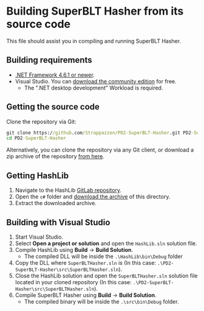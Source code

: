 # Building SuperBLT Hasher from its source code

This file should assist you in compiling and running SuperBLT Hasher.

## Building requirements

* [.NET Framework 4.6.1 or newer](https://dotnet.microsoft.com/download/dotnet-framework).
* Visual Studio. You can [download the community edition](https://visualstudio.microsoft.com/vs/community/) for free.
  * The ".NET desktop development" Workload is required.

## Getting the source code

Clone the repository via Git:

```cmd
git clone https://github.com/Strappazzon/PD2-SuperBLT-Hasher.git PD2-SuperBLT-Hasher
cd PD2-SuperBLT-Hasher
```

Alternatively, you can clone the repository via any Git client, or download a zip archive of the repository [from here](https://github.com/Strappazzon/PD2-SuperBLT-Hasher/archive/master.zip).

## Getting HashLib

1. Navigate to the HashLib [GitLab repository](https://gitlab.com/SuperBLT/HashLib).
2. Open the `c#` folder and [download the archive](https://gitlab.com/SuperBLT/HashLib/-/archive/master/HashLib-master.zip?path=c%23) of this directory.
3. Extract the downloaded archive.

## Building with Visual Studio

1. Start Visual Studio.
2. Select **Open a project or solution** and open the `HashLib.sln` solution file.
3. Compile HashLib using **Build** -> **Build Solution**.
   * The compiled DLL will be inside the `.\HashLib\bin\Debug` folder
4. Copy the DLL where `SuperBLTHasher.sln` is (In this case: `.\PD2-SuperBLT-Hasher\src\SuperBLTHasher.sln`).
5. Close the HashLib solution and open the `SuperBLTHasher.sln` solution file located in your cloned repository (In this case: `.\PD2-SuperBLT-Hasher\src\SuperBLTHasher.sln`).
6. Compile SuperBLT Hasher using **Build** -> **Build Solution**.
   * The compiled binary will be inside the `.\src\bin\Debug` folder.
